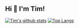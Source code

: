 ## Hi 👋 I'm Tim!

[![Tim's github stats](https://github-readme-stats.vercel.app/api?username=thostetler&theme=dracula&show_icons=true)](https://github.com/thostetler/github-readme-stats)
[![Top Langs](https://github-readme-stats.vercel.app/api/top-langs/?username=thostetler&layout=compact&theme=dracula&show_icons=true)](https://github.com/thostetler/github-readme-stats)
